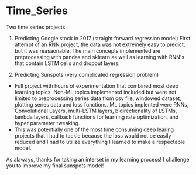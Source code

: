 # Time_Series
Two time series projects

1. Predicting Google stock in 2017 (straight forward regression model)
  First attempt of an RNN project, the data was not extremely easy to predict, but it was reasaonable. The main concepts implemented are preprocessing with pandas and sklearn as well as learning with RNN's that contain LSTM cells and dropout layers.
  
2. Predicting Sunspots (very complicated regression problem)
* Full project with hours of experimentation that combined most deep learning topics. Non-ML topics implemented included but were not limited to preprocessing series data from csv file, windowed dataset, plotting series data and loss functions. ML topics implented were RNNs, Convolutional Layers, multi-LSTM layers, bidirectionality of LSTMs, lambda layers, callback functions for learning rate optimization, and hyper parameter tweaking. 
* This was potentially one of the most time consuming deep learing projects that I had to tackle because the loss would not be easily reduced and I had to utilize everything I learned to make a respectable model.

As alaways, thanks for taking an interset in my learning process! I challenge you to improve my final sunspots model!
